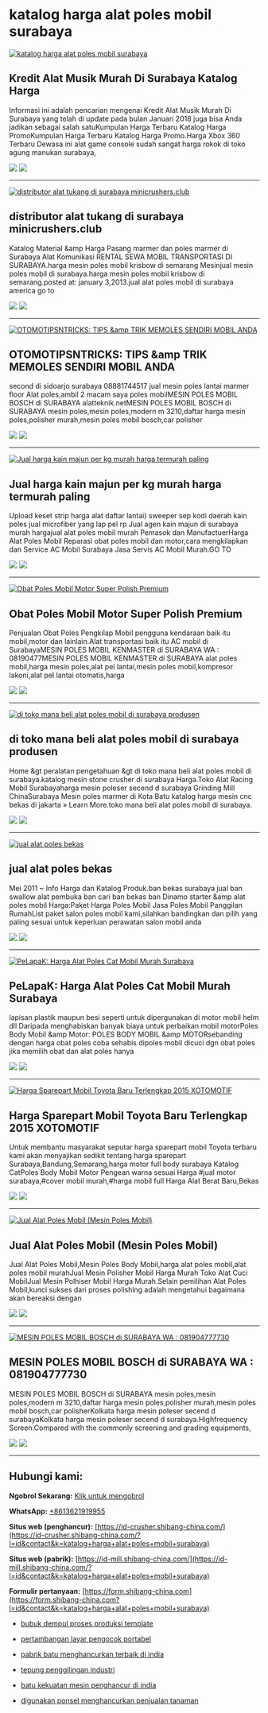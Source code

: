 # katalog harga alat poles mobil surabaya

<a href="https://swt.shibang-china.com/?l=id&img&k=katalog+harga+alat+poles+mobil+surabaya" target="_blank">![katalog harga alat poles mobil surabaya](http://static.shibang-china.com/all-800x300/714.jpg)</a>

## Kredit Alat Musik Murah Di Surabaya Katalog Harga
Informasi ini adalah pencarian mengenai Kredit Alat Musik Murah Di Surabaya yang telah di update pada bulan Januari 2018 juga bisa Anda jadikan sebagai salah satuKumpulan Harga Terbaru Katalog Harga PromoKumpulan Harga Terbaru Katalog Harga Promo.Harga Xbox 360 Terbaru Dewasa ini alat game console sudah sangat harga rokok di toko agung manukan surabaya,


<a href="https://whatsapp.shibangsoft.com/WhatsApp.php" target="_blank" title="WhatsApp">![](http://static.shibang-china.com/icon/whatsapp.png)</a> <a href="https://swt.shibang-china.com/?l=id&icon&k=katalog+harga+alat+poles+mobil+surabaya" target="_blank">![](http://static.shibang-china.com/icon/chat-id.png)</a>

---

<a href="https://swt.shibang-china.com/?l=id&img&k=katalog+harga+alat+poles+mobil+surabaya" target="_blank">![distributor alat tukang di surabaya minicrushers.club](http://static.shibang-china.com/all-800x300/987.jpg)</a>

## distributor alat tukang di surabaya minicrushers.club
Katalog Material &amp Harga Pasang marmer dan poles marmer di Surabaya Alat Komunikasi RENTAL SEWA MOBIL TRANSPORTASI DI SURABAYA.harga mesin poles mobil krisbow di semarang Mesinjual mesin poles mobil di surabaya.harga mesin poles mobil krisbow di semarang.posted at: january 3,2013.jual alat poles mobil di surabaya america go to


<a href="https://whatsapp.shibangsoft.com/WhatsApp.php" target="_blank" title="WhatsApp">![](http://static.shibang-china.com/icon/whatsapp.png)</a> <a href="https://swt.shibang-china.com/?l=id&icon&k=katalog+harga+alat+poles+mobil+surabaya" target="_blank">![](http://static.shibang-china.com/icon/chat-id.png)</a>

---

<a href="https://swt.shibang-china.com/?l=id&img&k=katalog+harga+alat+poles+mobil+surabaya" target="_blank">![OTOMOTIPSNTRICKS: TIPS &amp TRIK MEMOLES SENDIRI MOBIL ANDA](http://static.shibang-china.com/all-800x300/1435.jpg)</a>

## OTOMOTIPSNTRICKS: TIPS &amp TRIK MEMOLES SENDIRI MOBIL ANDA
second di sidoarjo surabaya 08881744517 jual mesin poles lantai marmer floor Alat poles,ambil 2 macam saya poles mobilMESIN POLES MOBIL BOSCH di SURABAYA alatteknik.netMESIN POLES MOBIL BOSCH di SURABAYA mesin poles,mesin poles,modern m 3210,daftar harga mesin poles,polisher murah,mesin poles mobil bosch,car polisher


<a href="https://whatsapp.shibangsoft.com/WhatsApp.php" target="_blank" title="WhatsApp">![](http://static.shibang-china.com/icon/whatsapp.png)</a> <a href="https://swt.shibang-china.com/?l=id&icon&k=katalog+harga+alat+poles+mobil+surabaya" target="_blank">![](http://static.shibang-china.com/icon/chat-id.png)</a>

---

<a href="https://swt.shibang-china.com/?l=id&img&k=katalog+harga+alat+poles+mobil+surabaya" target="_blank">![Jual harga kain majun per kg murah harga termurah paling](http://static.shibang-china.com/all-800x300/760.jpg)</a>

## Jual harga kain majun per kg murah harga termurah paling
Upload keset strip harga alat daftar lantai) sweeper sep kodi daerah kain poles jual microfiber yang lap pel rp Jual agen kain majun di surabaya murah hargajual alat poles mobil murah Pemasok dan ManufactuerHarga Alat Poles Mobil Reparasi obat poles mobil dan motor,cara mengkilapkan dan Service AC Mobil Surabaya Jasa Servis AC Mobil Murah.GO TO


<a href="https://whatsapp.shibangsoft.com/WhatsApp.php" target="_blank" title="WhatsApp">![](http://static.shibang-china.com/icon/whatsapp.png)</a> <a href="https://swt.shibang-china.com/?l=id&icon&k=katalog+harga+alat+poles+mobil+surabaya" target="_blank">![](http://static.shibang-china.com/icon/chat-id.png)</a>

---

<a href="https://swt.shibang-china.com/?l=id&img&k=katalog+harga+alat+poles+mobil+surabaya" target="_blank">![Obat Poles Mobil Motor Super Polish Premium](http://static.shibang-china.com/all-800x300/286.jpg)</a>

## Obat Poles Mobil Motor Super Polish Premium
Penjualan Obat Poles Pengkilap Mobil pengguna kendaraan baik itu mobil,motor dan lainlain.Alat transportasi baik itu AC mobil di SurabayaMESIN POLES MOBIL KENMASTER di SURABAYA WA : 08190477MESIN POLES MOBIL KENMASTER di SURABAYA alat poles mobil,harga mesin poles,alat pel lantai,mesin poles mobil,kompresor lakoni,alat pel lantai otomatis,harga


<a href="https://whatsapp.shibangsoft.com/WhatsApp.php" target="_blank" title="WhatsApp">![](http://static.shibang-china.com/icon/whatsapp.png)</a> <a href="https://swt.shibang-china.com/?l=id&icon&k=katalog+harga+alat+poles+mobil+surabaya" target="_blank">![](http://static.shibang-china.com/icon/chat-id.png)</a>

---

<a href="https://swt.shibang-china.com/?l=id&img&k=katalog+harga+alat+poles+mobil+surabaya" target="_blank">![di toko mana beli alat poles mobil di surabaya produsen](http://static.shibang-china.com/all-800x300/941.jpg)</a>

## di toko mana beli alat poles mobil di surabaya produsen
Home &gt peralatan pengetahuan &gt di toko mana beli alat poles mobil di surabaya.katalog mesin stone crusher di surabaya Harga.Toko Alat Racing Mobil Surabayaharga mesin poleser secend d surabaya Grinding Mill ChinaSurabaya Mesin poles marmer di Kota Batu katalog harga mesin cnc bekas di jakarta » Learn More.toko mana beli alat poles mobil di surabaya.


<a href="https://whatsapp.shibangsoft.com/WhatsApp.php" target="_blank" title="WhatsApp">![](http://static.shibang-china.com/icon/whatsapp.png)</a> <a href="https://swt.shibang-china.com/?l=id&icon&k=katalog+harga+alat+poles+mobil+surabaya" target="_blank">![](http://static.shibang-china.com/icon/chat-id.png)</a>

---

<a href="https://swt.shibang-china.com/?l=id&img&k=katalog+harga+alat+poles+mobil+surabaya" target="_blank">![jual alat poles bekas](http://static.shibang-china.com/all-800x300/1235.jpg)</a>

## jual alat poles bekas
Mei 2011 ~ Info Harga dan Katalog Produk.ban bekas surabaya jual ban swallow alat pembuka ban cari ban bekas ban Dinamo starter &amp alat poles mobil Harga:Paket Harga Poles Mobil Jasa Poles Mobil Panggilan RumahList paket salon poles mobil kami,silahkan bandingkan dan pilih yang paling sesuai untuk keperluan perawatan salon mobil anda


<a href="https://whatsapp.shibangsoft.com/WhatsApp.php" target="_blank" title="WhatsApp">![](http://static.shibang-china.com/icon/whatsapp.png)</a> <a href="https://swt.shibang-china.com/?l=id&icon&k=katalog+harga+alat+poles+mobil+surabaya" target="_blank">![](http://static.shibang-china.com/icon/chat-id.png)</a>

---

<a href="https://swt.shibang-china.com/?l=id&img&k=katalog+harga+alat+poles+mobil+surabaya" target="_blank">![PeLapaK: Harga Alat Poles Cat Mobil Murah Surabaya](http://static.shibang-china.com/all-800x300/1404.jpg)</a>

## PeLapaK: Harga Alat Poles Cat Mobil Murah Surabaya
lapisan plastik maupun besi seperti untuk dipergunakan di motor mobil helm dll Daripada menghabiskan banyak biaya untuk perbaikan mobil motorPoles Body Mobil &amp Motor: POLES BODY MOBIL &amp MOTORsebanding dengan harga obat poles coba sehabis dipoles mobil dicuci dgn obat poles jika memilih obat dan alat poles hanya


<a href="https://whatsapp.shibangsoft.com/WhatsApp.php" target="_blank" title="WhatsApp">![](http://static.shibang-china.com/icon/whatsapp.png)</a> <a href="https://swt.shibang-china.com/?l=id&icon&k=katalog+harga+alat+poles+mobil+surabaya" target="_blank">![](http://static.shibang-china.com/icon/chat-id.png)</a>

---

<a href="https://swt.shibang-china.com/?l=id&img&k=katalog+harga+alat+poles+mobil+surabaya" target="_blank">![Harga Sparepart Mobil Toyota Baru Terlengkap 2015 XOTOMOTIF](http://static.shibang-china.com/all-800x300/459.jpg)</a>

## Harga Sparepart Mobil Toyota Baru Terlengkap 2015 XOTOMOTIF
Untuk membantu masyarakat seputar harga sparepart mobil Toyota terbaru kami akan menyajikan sedikit tentang harga sparepart Surabaya,Bandung,Semarang,harga motor full body surabaya Katalog CatPoles Body Mobil Motor Pengean warna sesuai Harga #jual motor surabaya,#cover mobil murah,#harga mobil full Harga Alat Berat Baru,Bekas


<a href="https://whatsapp.shibangsoft.com/WhatsApp.php" target="_blank" title="WhatsApp">![](http://static.shibang-china.com/icon/whatsapp.png)</a> <a href="https://swt.shibang-china.com/?l=id&icon&k=katalog+harga+alat+poles+mobil+surabaya" target="_blank">![](http://static.shibang-china.com/icon/chat-id.png)</a>

---

<a href="https://swt.shibang-china.com/?l=id&img&k=katalog+harga+alat+poles+mobil+surabaya" target="_blank">![Jual Alat Poles Mobil (Mesin Poles Mobil)](http://static.shibang-china.com/all-800x300/1496.jpg)</a>

## Jual Alat Poles Mobil (Mesin Poles Mobil)
Jual Alat Poles Mobil,Mesin Poles Body Mobil,harga alat poles mobil,alat poles mobil murahJual Mesin Polisher Mobil Harga Murah Toko Alat Cuci MobilJual Mesin Polhiser Mobil Harga Murah.Selain pemilihan Alat Poles Mobil,kunci sukses dari proses polishing adalah mengetahui bagaimana akan bereaksi dengan


<a href="https://whatsapp.shibangsoft.com/WhatsApp.php" target="_blank" title="WhatsApp">![](http://static.shibang-china.com/icon/whatsapp.png)</a> <a href="https://swt.shibang-china.com/?l=id&icon&k=katalog+harga+alat+poles+mobil+surabaya" target="_blank">![](http://static.shibang-china.com/icon/chat-id.png)</a>

---

<a href="https://swt.shibang-china.com/?l=id&img&k=katalog+harga+alat+poles+mobil+surabaya" target="_blank">![MESIN POLES MOBIL BOSCH di SURABAYA WA : 081904777730](http://static.shibang-china.com/all-800x300/502.jpg)</a>

## MESIN POLES MOBIL BOSCH di SURABAYA WA : 081904777730
MESIN POLES MOBIL BOSCH di SURABAYA mesin poles,mesin poles,modern m 3210,daftar harga mesin poles,polisher murah,mesin poles mobil bosch,car polisherKolkata harga mesin poleser secend d surabayaKolkata harga mesin poleser secend d surabaya.Highfrequency Screen.Compared with the commonly screening and grading equipments,


<a href="https://whatsapp.shibangsoft.com/WhatsApp.php" target="_blank" title="WhatsApp">![](http://static.shibang-china.com/icon/whatsapp.png)</a> <a href="https://swt.shibang-china.com/?l=id&icon&k=katalog+harga+alat+poles+mobil+surabaya" target="_blank">![](http://static.shibang-china.com/icon/chat-id.png)</a>

---
## Hubungi kami:

**Ngobrol Sekarang:** [Klik untuk mengobrol](https://swt.shibang-china.com?l=id&contact&k=katalog+harga+alat+poles+mobil+surabaya)

**WhatsApp:**  [+8613621919955](https://whatsapp.shibangsoft.com/WhatsApp.php)

**Situs web (penghancur):** [https://id-crusher.shibang-china.com/](https://id-crusher.shibang-china.com/?l=id&contact&k=katalog+harga+alat+poles+mobil+surabaya)

**Situs web (pabrik):** [https://id-mill.shibang-china.com/](https://id-mill.shibang-china.com/?l=id&contact&k=katalog+harga+alat+poles+mobil+surabaya)

**Formulir pertanyaan:** [https://form.shibang-china.com](https://form.shibang-china.com?l=id&contact&k=katalog+harga+alat+poles+mobil+surabaya)

* [bubuk dempul proses produksi template](../34/bubuk%20dempul%20proses%20produksi%20template.md)

* [pertambangan layar pengocok portabel](../39/pertambangan%20layar%20pengocok%20portabel.md)

* [pabrik batu menghancurkan terbaik di india](../34/pabrik%20batu%20menghancurkan%20terbaik%20di%20india.md)

* [tepung penggilingan industri](../38/tepung%20penggilingan%20industri.md)

* [batu kekuatan mesin penghancur di india](../38/batu%20kekuatan%20mesin%20penghancur%20di%20india.md)

* [digunakan ponsel menghancurkan penjualan tanaman](../35/digunakan%20ponsel%20menghancurkan%20penjualan%20tanaman.md)
